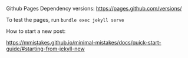 
Github Pages Dependency versions: https://pages.github.com/versions/

To test the pages, run `bundle exec jekyll serve`

How to start a new post:

https://mmistakes.github.io/minimal-mistakes/docs/quick-start-guide/#starting-from-jekyll-new
